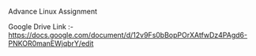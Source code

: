 Advance Linux Assignment 

Google Drive Link :- https://docs.google.com/document/d/12v9Fs0bBopPOrXAtfwDz4PAgd6-PNKOR0manEWjqbrY/edit


